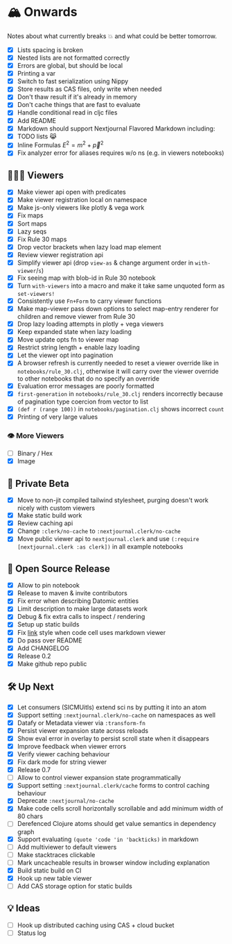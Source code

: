 # 🏔 Onwards
Notes about what currently breaks 💥 and what could be better tomorrow.
- [x] Lists spacing is broken
- [x] Nested lists are not formatted correctly
- [x] Errors are global, but should be local
- [x] Printing a var
- [x] Switch to fast serialization using Nippy
- [x] Store results as CAS files, only write when needed
- [x] Don't thaw result if it's already in memory
- [x] Don't cache things that are fast to evaluate
- [x] Handle conditional read in cljc files
- [x] Add README
- [x] Markdown should support Nextjournal Flavored Markdown including:
- [x] TODO lists 😹
- [x] Inline Formulas $E^2=m^2+\vec{p}^2$
- [x] Fix analyzer error for aliases requires w/o ns (e.g. in viewers notebooks)
## 🕵🏻‍♀️ Viewers
- [x] Make viewer api open with predicates
- [x] Make viewer registration local on namespace
- [x] Make js-only viewers like plotly & vega work
- [x] Fix maps
- [x] Sort maps
- [x] Lazy seqs
- [x] Fix Rule 30 maps
- [x] Drop vector brackets when lazy load map element
- [x] Review viewer registration api
- [x] Simplify viewer api (drop `view-as` & change argument order in `with-viewer`/`s`)
- [x] Fix seeing map with blob-id in Rule 30 notebook
- [x] Turn `with-viewers` into a macro and make it take same unquoted form as `set-viewers!`
- [x] Consistently use `Fn+Form` to carry viewer functions
- [x] Make map-viewer pass down options to select map-entry renderer for children and remove viewer from Rule 30
- [x] Drop lazy loading attempts in plotly + vega viewers
- [x] Keep expanded state when lazy loading
- [x] Move update opts fn to viewer map
- [x] Restrict string length + enable lazy loading
- [x] Let the viewer opt into pagination
- [x] A browser refresh is currently needed to reset a viewer override like in `notebooks/rule_30.clj`, otherwise it will carry over the viewer override to other notebooks that do no specify an override
- [x] Evaluation error messages are poorly formatted
- [x] `first-generation` in `notebooks/rule_30.clj` renders incorrectly because of pagination type coercion from vector to list
- [x] `(def r (range 100))` in `notebooks/pagination.clj` shows incorrect `count`
- [x] Printing of very large values
### 👁 More Viewers
- [ ] Binary / Hex
- [x] Image
## 🚀 Private Beta
- [x] Move to non-jit compiled tailwind stylesheet, purging doesn't work nicely with custom viewers
- [x] Make static build work
- [x] Review caching api
- [x] Change `:clerk/no-cache` to `:nextjournal.clerk/no-cache`
- [x] Move public viewer api to `nextjournal.clerk` and use `(:require [nextjournal.clerk :as clerk])` in all example notebooks
## 💒 Open Source Release
- [x] Allow to pin notebook
- [x] Release to maven & invite contributors
- [x] Fix error when describing Datomic entities
- [x] Limit description to make large datasets work
- [x] Debug & fix extra calls to inspect / rendering
- [x] Setup up static builds
- [x] Fix [link](#) style when code cell uses markdown viewer
- [x] Do pass over README
- [x] Add CHANGELOG
- [x] Release 0.2
- [x] Make github repo public
## 🛠 Up Next
- [x] Let consumers (SICMUitls) extend sci ns by putting it into an atom
- [x] Support setting `:nextjournal.clerk/no-cache` on namespaces as well
- [x] Datafy or Metadata viewer via `:transform-fn`
- [x] Persist viewer expansion state across reloads
- [x] Show eval error in overlay to persist scroll state when it disappears
- [x] Improve feedback when viewer errors
- [x] Verify viewer caching behaviour
- [x] Fix dark mode for string viewer
- [x] Release 0.7
- [ ] Allow to control viewer expansion state programmatically
- [x] Support setting `:nextjournal.clerk/cache` forms to control caching behaviour
- [x] Deprecate `:nextjournal/no-cache`
- [x] Make code cells scroll horizontally scrollable and add minimum width of 80 chars
- [ ] Derefenced Clojure atoms should get value semantics in dependency graph
- [x] Support evaluating `(quote 'code 'in 'backticks)` in markdown
- [ ] Add multiviewer to default viewers
- [ ] Make stacktraces clickable
- [ ] Mark uncacheable results in browser window including explanation
- [x] Build static build on CI
- [x] Hook up new table viewer
- [ ] Add CAS storage option for static builds
## 💡 Ideas
- [ ] Hook up distributed caching using CAS + cloud bucket
- [ ] Status log
